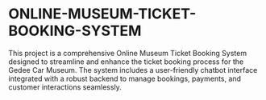 # ONLINE-MUSEUM-TICKET-BOOKING-SYSTEM
This project is a comprehensive Online Museum Ticket Booking System designed to streamline and enhance the ticket booking process for the Gedee Car Museum. The system includes a user-friendly chatbot interface integrated with a robust backend to manage bookings, payments, and customer interactions seamlessly.
